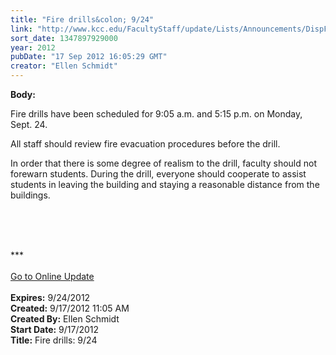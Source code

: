 ```yaml
---
title: "Fire drills&colon; 9/24"
link: "http://www.kcc.edu/FacultyStaff/update/Lists/Announcements/DispForm.aspx?ID=822"
sort_date: 1347897929000
year: 2012
pubDate: "17 Sep 2012 16:05:29 GMT"
creator: "Ellen Schmidt"
---
```


<div><b>Body:</b> <div class="ExternalClassF1A74E4756184610B6022D12918E6EC9"><div>
<p>Fire drills have been scheduled for 9:05 a.m. and 5:15 p.m. on Monday, Sept. 24.</p>
<p>All staff should review fire evacuation procedures before the drill.</p>
<p>In order that there is some degree of realism to the drill, faculty should not forewarn students. During the drill, everyone should cooperate to assist students in leaving the building and staying a reasonable distance from the buildings.</p>
<p> </p>
<div> </div>
<div><br />
<div>***</div>
<div> </div>
<div><a href="/FacultyStaff/update/Pages/dailyupdate.aspx">Go to Online Update</a></div>
<div><br /></div></div></div></div></div>
<div><b>Expires:</b> 9/24/2012</div>
<div><b>Created:</b> 9/17/2012 11:05 AM</div>
<div><b>Created By:</b> Ellen Schmidt</div>
<div><b>Start Date:</b> 9/17/2012</div>
<div><b>Title:</b> Fire drills: 9/24</div>
